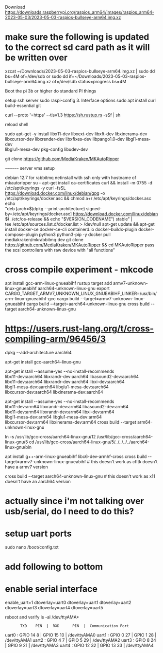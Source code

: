 Download https://downloads.raspberrypi.org/raspios_arm64/images/raspios_arm64-2023-05-03/2023-05-03-raspios-bullseye-arm64.img.xz

# make sure the following is updated to the correct sd card path as it will be written over
xzcat ~/Downloads/2023-05-03-raspios-bullseye-arm64.img.xz | sudo dd bs=4M of=/dev/sdb
or 
sudo dd if=~/Downloads/2023-05-03-raspios-bullseye-arm64.img.xz of=/dev/sdb status=progress bs=4M

Boot the pi 3b or higher
do standard PI things

setup ssh server
    sudo raspi-config
    3. Interface options
sudo apt install curl build-essential git

curl --proto '=https' --tlsv1.3 https://sh.rustup.rs -sSf | sh

reload shell

sudo apt-get -y install libx11-dev libxext-dev libxft-dev libxinerama-dev \
libxcursor-dev libxrender-dev libxfixes-dev libpango1.0-dev libgl1-mesa-dev \
libglu1-mesa-dev pkg-config libudev-dev

git clone https://github.com/MediaKraken/MKAutoRipper

------- server vms setup

debian 12.7 for rabbitmq
    netinstall with ssh only with hostname of mkautoripper
    su -
    apt-get install ca-certificates curl && install -m 0755 -d /etc/apt/keyrings -y
    curl -fsSL https://download.docker.com/linux/debian/gpg -o /etc/apt/keyrings/docker.asc && chmod a+r /etc/apt/keyrings/docker.asc
    echo \
    "deb [arch=$(dpkg --print-architecture) signed-by=/etc/apt/keyrings/docker.asc] https://download.docker.com/linux/debian \
    $(. /etc/os-release && echo "$VERSION_CODENAME") stable" | \
    tee /etc/apt/sources.list.d/docker.list > /dev/null
    apt-get update && apt-get install docker-ce docker-ce-cli containerd.io docker-buildx-plugin docker-compose-plugin python3 python3-pip -y
    docker pull mediakraken/mkrabbitmq:dev
    git clone https://github.com/MediaKraken/MKAutoRipper && cd MKAutoRipper
    pass the scsi controllers with raw device with "all functions"

# cross compile experiment - mkcode
apt install gcc-arm-linux-gnueabihf
rustup target add armv7-unknown-linux-gnueabihf aarch64-unknown-linux-gnu
export CARGO_TARGET_ARMV7_UNKNOWN_LINUX_GNUEABIHF_LINKER=/usr/bin/arm-linux-gnueabihf-gcc
cargo build --target=armv7-unknown-linux-gnueabihf
cargo build --target=aarch64-unknown-linux-gnu
cross build --target aarch64-unknown-linux-gnu
# https://users.rust-lang.org/t/cross-compiling-arm/96456/3
dpkg --add-architecture aarch64


apt-get install gcc-aarch64-linux-gnu

apt-get install --assume-yes --no-install-recommends \
    libx11-dev:aarch64 libxrandr-dev:aarch64 libasound2-dev:aarch64 \
    libx11-dev:aarch64 libxrandr-dev:aarch64 libxi-dev:aarch64 \
    libgl1-mesa-dev:aarch64 libglu1-mesa-dev:aarch64 \
    libxcursor-dev:aarch64 libxinerama-dev:aarch64


apt-get install --assume-yes --no-install-recommends \
    libx11-dev:arm64 libxrandr-dev:arm64 libasound2-dev:arm64 \
    libx11-dev:arm64 libxrandr-dev:arm64 libxi-dev:arm64 \
    libgl1-mesa-dev:arm64 libglu1-mesa-dev:arm64 \
    libxcursor-dev:arm64 libxinerama-dev:arm64
cross build --target arm64-unknown-linux-gnu

ln -s /usr/lib/gcc-cross/aarch64-linux-gnu/12 /usr/lib/gcc-cross/aarch64-linux-gnu/5
cd /usr/lib/gcc-cross/aarch64-linux-gnu/5/../../../../aarch64-linux-gnu/bin

apt install g++-arm-linux-gnueabihf libc6-dev-armhf-cross
cross build --target=armv7-unknown-linux-gnueabihf
    # this doesn't work as cfltk doesn't have a armv7 version

cross build --target aarch64-unknown-linux-gnu
    # this doesn't work as x11 doesn't have an aarch64 version





# actually since i'm not talking over usb/serial, do I need to do this?

# setup uart ports
sudo nano /boot/config.txt

# add following to bottom
# enable serial interface
enable_uart=1
dtoverlay=uart0
dtoverlay=uart1
dtoverlay=uart2
dtoverlay=uart3
dtoverlay=uart4
dtoverlay=uart5

reboot and verify
ls -al /dev/ttyAMA*

           TXD    PIN  |  RXD      PIN  |  Communication Port
uart0 :  GPIO 14    8  |  GPIO 15   10  |  /dev/ttyAMA0 
uart1 :  GPIO 0    27  |  GPIO 1    28  |  /dev/ttyAMA1
uart2 :  GPIO 4     7  |  GPIO 5    29  |  /dev/ttyAMA2
uart3 :  GPIO 8    24  |  GPIO 9    21  |  /dev/ttyAMA3
uart4 :  GPIO 12   32  |  GPIO 13   33  |  /dev/ttyAMA4
